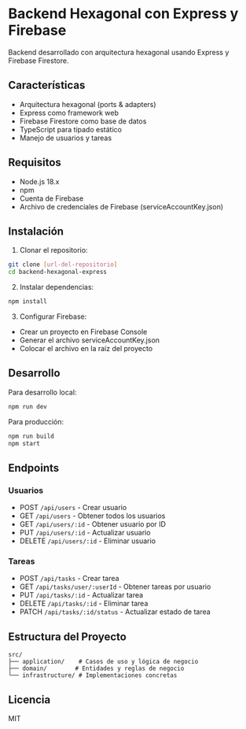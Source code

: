 # Backend Hexagonal con Express y Firebase

Backend desarrollado con arquitectura hexagonal usando Express y Firebase Firestore.

## Características

- Arquitectura hexagonal (ports & adapters)
- Express como framework web
- Firebase Firestore como base de datos
- TypeScript para tipado estático
- Manejo de usuarios y tareas

## Requisitos

- Node.js 18.x
- npm
- Cuenta de Firebase
- Archivo de credenciales de Firebase (serviceAccountKey.json)

## Instalación

1. Clonar el repositorio:
```bash
git clone [url-del-repositorio]
cd backend-hexagonal-express
```

2. Instalar dependencias:
```bash
npm install
```

3. Configurar Firebase:
- Crear un proyecto en Firebase Console
- Generar el archivo serviceAccountKey.json
- Colocar el archivo en la raíz del proyecto

## Desarrollo

Para desarrollo local:
```bash
npm run dev
```

Para producción:
```bash
npm run build
npm start
```

## Endpoints

### Usuarios
- POST `/api/users` - Crear usuario
- GET `/api/users` - Obtener todos los usuarios
- GET `/api/users/:id` - Obtener usuario por ID
- PUT `/api/users/:id` - Actualizar usuario
- DELETE `/api/users/:id` - Eliminar usuario

### Tareas
- POST `/api/tasks` - Crear tarea
- GET `/api/tasks/user/:userId` - Obtener tareas por usuario
- PUT `/api/tasks/:id` - Actualizar tarea
- DELETE `/api/tasks/:id` - Eliminar tarea
- PATCH `/api/tasks/:id/status` - Actualizar estado de tarea

## Estructura del Proyecto

```
src/
├── application/    # Casos de uso y lógica de negocio
├── domain/        # Entidades y reglas de negocio
└── infrastructure/ # Implementaciones concretas
```

## Licencia

MIT 